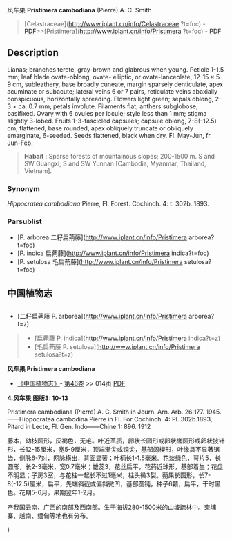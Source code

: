 风车果 **Pristimera cambodiana** (Pierre) A. C. Smith

> [Celastraceae](http://www.iplant.cn/info/Celastraceae ?t=foc) - [PDF](http://iplant.cn/foc/pdf/Celastraceae.pdf)>>[Pristimera](http://www.iplant.cn/info/Pristimera ?t=foc) - [PDF](http://www.iplant.cn/foc/pdf/Pristimera.pdf)

## Description

Lianas; branches terete, gray-brown and glabrous when young. Petiole 1-1.5 mm; leaf blade ovate-oblong, ovate- elliptic, or ovate-lanceolate, 12-15 × 5-9 cm, subleathery, base broadly cuneate, margin sparsely denticulate, apex acuminate or subacute; lateral veins 6 or 7 pairs, reticulate veins abaxially conspicuous, horizontally spreading. Flowers light green; sepals oblong, 2-3 × ca. 0.7 mm; petals involute. Filaments flat; anthers subglobose, basifixed. Ovary with 6 ovules per locule; style less than 1 mm; stigma slightly 3-lobed. Fruits 1-3-fascicled capsules; capsule oblong, 7-8(-12.5) cm, flattened, base rounded, apex obliquely truncate or obliquely emarginate, 6-seeded. Seeds flattened, black when dry. Fl. May-Jun, fr. Jun-Feb.

> **Habait** : 
> Sparse forests of mountainous slopes; 200-1500 m. S and SW Guangxi, S and SW Yunnan [Cambodia, Myanmar, Thailand, Vietnam].

### Synonym
*Hippocratea cambodiana* Pierre, Fl. Forest. Cochinch. 4: t. 302b. 1893.

### Parsublist

* [P.  arborea  二籽扁蒴藤](http://www.iplant.cn/info/Pristimera arborea?t=foc)
* [P.  indica  扁蒴藤](http://www.iplant.cn/info/Pristimera indica?t=foc)
* [P.  setulosa  毛扁蒴藤](http://www.iplant.cn/info/Pristimera setulosa?t=foc)

## 中国植物志

## 
* [二籽扁蒴藤  P.  arborea](http://www.iplant.cn/info/Pristimera arborea?t=z)
> * [扁蒴藤  P.  indica](http://www.iplant.cn/info/Pristimera indica?t=z)
> * [毛扁蒴藤  P.  setulosa](http://www.iplant.cn/info/Pristimera setulosa?t=z)

**风车果 Pristimera cambodiana**

* [《中国植物志》](http://www.iplant.cn/frps)- [第46卷](http://www.iplant.cn/frps/vol/46) >> 014页 [PDF](http://www.iplant.cn/frps/pdf/46/014a.PDF)

**4.风车果 图版3: 10-13**

Pristimera cambodiana (Pierre) A. C. Smith in Journ. Arn. Arb. 26:177. 1945.——Hippocratea cambodina Pierre in Fl. For Cochinch. 4: Pl. 302b.1893, Pitard in Lecte, Fl. Gen. Indo——Chine 1: 896. 1912

藤本，幼枝圆形，灰褐色，无毛。叶近革质，卵状长圆形或卵状椭圆形或卵状披针形，长12-15厘米，宽5-9厘米，顶端渐尖或钝尖，基部阔楔形，叶缘具不显著锯齿，侧脉6-7对，网脉横出，背面显著；叶柄长1-1.5毫米。花淡绿色，萼片5，长圆形，长2-3毫米，宽0.7毫米；雄蕊3，花丝扁平，花药近球形，基部着生；花盘不明显；子房3室，与花柱一起长不过1毫米，柱头微3裂。蒴果长圆形，长7-8(-12.5)厘米，扁平，先端斜截或偏斜微凹，基部圆钝，种子6颗，扁平，干时黑色。花期5-6月，果期翌年1-2月。

产我国云南、广西的南部及西南部。生于海拔280-1500米的山坡疏林中。柬埔寨、越南、缅甸等地也有分布。

}